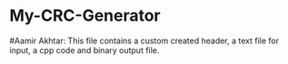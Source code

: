 # My-CRC-Generator

#Aamir Akhtar:
This file contains a custom created header, a text file for input, a cpp code and binary output file.
